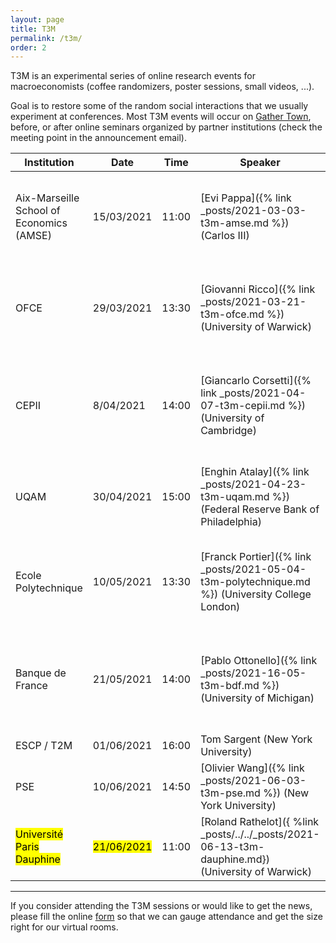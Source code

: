 ```yaml
---
layout: page
title: T3M
permalink: /t3m/
order: 2
---
```


T3M is an experimental series of online research events for macroeconomists (coffee randomizers, poster sessions, small videos, ...). 

Goal is to restore some of the random social interactions that we usually experiment at conferences.
Most T3M events will occur on [Gather Town](https://gather.town/), before, or after online seminars organized by partner institutions (check the meeting point in the announcement email).

| Institution                              | Date                    | Time  | Speaker                                                                                          | Paper                                                                                                |
| ---------------------------------------- | ----------------------- | ----- | ------------------------------------------------------------------------------------------------ | ---------------------------------------------------------------------------------------------------- |
| Aix-Marseille School of Economics (AMSE) | 15/03/2021              | 11:00 | [Evi Pappa]({% link _posts/2021-03-03-t3m-amse.md %})  (Carlos III)                              | *What are the likely macroeconomic effects of the EU Recovery plan?* (with Fabio Canova)             |
| OFCE                                     | 29/03/2021              | 13:30 | [Giovanni Ricco]({% link _posts/2021-03-21-t3m-ofce.md %})  (University of Warwick)              | *The Global Transmission of U.S. Monetary Policy* (with Riccardo Degasperi and Seokki Hong)          |
| CEPII                                    | 8/04/2021               | 14:00 | [Giancarlo Corsetti]({% link _posts/2021-04-07-t3m-cepii.md %}) (University of Cambridge)        | *Social Distancing and Supply Disruptions in a Pandemic* (with Martin Bodenstein and Luca Guerrieri) |
| UQAM                                     | 30/04/2021              | 15:00 | [Enghin Atalay]({% link _posts/2021-04-23-t3m-uqam.md %}) (Federal Reserve Bank of Philadelphia) | *Firm Technology Upgrading Through Emerging Work* (with Sarada)                                      |
| Ecole Polytechnique                      | 10/05/2021              | 13:30 | [Franck Portier]({% link _posts/2021-05-04-t3m-polytechnique.md %}) (University College London)  | *Monetary Policy when the  Phillips Curve is Locally Quite Flat* with Paul Beaudry and Chenyu Hou    |
| Banque de France                         | 21/05/2021              | 14:00 | [Pablo Ottonello]({% link _posts/2021-16-05-t3m-bdf.md %}) (University of Michigan)              | *The Micro Anatomy of Macro Consumption Adjustments* (with Rafael Guntin and Diego Perez)            |
| ESCP / T2M                               | 01/06/2021              | 16:00 | Tom Sargent  (New York University)                                                               | <mark style="background-color: orange">Special VR Event<mark>                                        |
| PSE                                      | 10/06/2021              | 14:50 | [Olivier Wang]({% link _posts/2021-06-03-t3m-pse.md %})  (New York University)                   | *Dynamic Oligopoly and Price Stickiness*                                                             |
| <mark>Université Paris Dauphine</mark>   | <mark>21/06/2021</mark> | 11:00 | [Roland Rathelot]({ %link _posts/../../_posts/2021-06-13-t3m-dauphine.md})  (University of Warwick)                                                         | *TBA*                                                                                                |

---

If you consider attending the T3M sessions or would like to get the news, please fill the online [form](https://forms.gle/r4CaeMBBKRHB31kB7) so that we can gauge attendance and get the size right for our virtual rooms.
